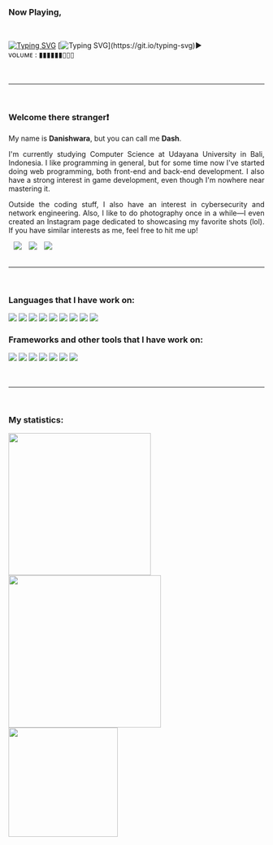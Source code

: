 ### Now Playing,
<br>

[![Typing SVG](https://readme-typing-svg.herokuapp.com?font=Roboto&weight=700&size=40&duration=3000&pause=7000&color=E71D36&vCenter=true&random=true&width=1500&lines=%22Any+Other+Way%22+%E2%80%94+Particle+House;%22I+Don't+Mind%22+%E2%80%94+Particle+House;%22Take+A+Change+With+Me%22+%E2%80%94+NIKI;%22Backburner%22+%E2%80%94+NIKI;%22Dia%22+%E2%80%94+Sheila+Majid;%22Telephones%22+%E2%80%94+Vacations;%22Midwest%22+%E2%80%94+Vacations)](https://git.io/typing-svg)
[![Typing SVG](https://readme-typing-svg.herokuapp.com?font=Roboto&weight=700&size=40&duration=10000&color=E7E7E7&vCenter=true&random=true&width=2000&lines=.%C4%B1l%C4%B1l%C4%B1lll%C4%B1%C4%B1l%C4%B1l%C4%B1llll%C4%B1%C4%B1l%C4%B1lll%C4%B1ll%C4%B1%C4%B1l%C4%B1l%C4%B1lll%C4%B1%C4%B1l%C4%B1l%C4%B1llll%C4%B1%C4%B1l%C4%B1lll%C4%B1ll%C4%B1%C4%B1l%C4%B1l%C4%B1lll%C4%B1%C4%B1l%C4%B1l%C4%B1llll%C4%B1%C4%B1l%C4%B1lll%C4%B1ll%C4%B1.)](https://git.io/typing-svg)►‎‎‎‎‎‎‎‎‎‎‎‎‎‎‎‎‎‎‎‎‎‎‎‎‎‎‎‎‎‎‎‎‎‎‎‎‎‎‎‎‎‎‎‎‎‎‎‎‎‎‎‎‎‎‎‎‎‎‎‎‎‎‎‎‎‎‎‎‎‎‎‎‎‎‎ ‎ ‎ ‎ ‎ ‎ ‎ ‎ ‎ ‎ ‎ ‎ ‎ ‎ ‎ ‎ ‎ ‎ ‎ ‎ ‎ ‎ ‎ ‎ ‎ ‎ ‎ ‎ ‎ ‎ ‎ ‎ ‎ ‎ ‎  ‎ ‎ ‎ ‎ ‎ ‎ ‎ ‎ ‎ ‎ ‎ ‎ ‎ ‎ ‎ ‎ ‎ ‎ ‎ ‎ ‎ ‎ ‎ ‎ ‎ ‎ ‎ ‎ ‎ ‎ ‎ ‎ ‎ ‎ ‎ ‎ ‎ ᴠᴏʟᴜᴍᴇ : ▮▮▮▮▮▮▯▯▯
<br><br><br>

---

<br>

### Welcome there stranger❗

My name is **Danishwara**, but you can call me **Dash**.
<p align="justify">
I'm currently studying Computer Science at Udayana University in Bali, Indonesia. I like programming in general, but for some time now I've started doing web programming, both front-end and back-end development. I also have a strong interest in game development, even though I'm nowhere near mastering it. 
</p>
<p align="justify">
Outside the coding stuff, I also have an interest in cybersecurity and network engineering. Also, I like to do photography once in a while—I even created an Instagram page dedicated to showcasing my favorite shots (lol). If you have similar interests as me, feel free to hit me up!
</p>


<a target="_blank" style="margin-left: 10px;" target="_blank" href="https://discordapp.com/users/404631156068188170">
			<img src="https://img.shields.io/badge/Discord-5865F2.svg?style=for-the-badge&logo=&logoColor=ffffff&color=ff0000"></a>
<a target="_blank" style="margin-left: 10px;" target="_blank" href="https://www.instagram.com/___dash4k/">
			<img src="https://img.shields.io/badge/Instagram-E4405F?style=for-the-badge&logo=&logoColor=ffffff&color=ff0000"></a>
<a target="_blank" style="margin-left: 10px;"  target="_blank" href="https://www.linkedin.com/in/dash4k/">
			<img src="https://img.shields.io/badge/LinkedIn-0077B5?style=for-the-badge&logo=&logoColor=ffffff&color=ff0000"></a>
<br><br>

---

<br>

### Languages that I have work on:

<div>
	<img src="https://img.shields.io/badge/bash_script-%23121011.svg?style=for-the-badge&logo=gnu-bash&color=ff0000&logoColor=black">
	<img src="https://img.shields.io/badge/C-00599C?style=for-the-badge&logo=c&color=ff0000&logoColor=black">
	<img src="https://img.shields.io/badge/c%23-%23239120.svg?style=for-the-badge&logo=csharp&color=ff0000&logoColor=black">
	<img src="https://img.shields.io/badge/CSS3-1572B6?style=for-the-badge&logo=css&color=ff0000&logoColor=black">
	<img src="https://img.shields.io/badge/HTML5-E34F26?style=for-the-badge&logo=html&color=ff0000&logoColor=black">
	<img src="https://img.shields.io/badge/JavaScript-323330?style=for-the-badge&logo=javascript&color=ff0000&logoColor=black">
	<img src="https://img.shields.io/badge/java-%23ED8B00.svg?style=for-the-badge&logo=openjdk&color=ff0000&logoColor=black">
	<img src="https://img.shields.io/badge/PHP-777BB4?style=for-the-badge&logo=php&color=ff0000&logoColor=black">
	<img src="https://img.shields.io/badge/Python-FFD43B?style=for-the-badge&logo=python&color=ff0000&logoColor=black">
</div>

### Frameworks and other tools that I have work on:

<div>
	<img src="https://img.shields.io/badge/.NET-512BD4?style=for-the-badge&logo=dotnet&color=ff0000&logoColor=black"> 
	<img src="https://img.shields.io/badge/Composer-885630?style=for-the-badge&logo=Composer&color=ff0000&logoColor=black"> 
	<img src="https://img.shields.io/badge/Godot-478CBF?style=for-the-badge&logo=GodotEngine&color=ff0000&logoColor=black"> 
	<img src="https://img.shields.io/badge/Laravel-FF2D20?style=for-the-badge&logo=laravel&color=ff0000&logoColor=black"> 
	<img src="https://img.shields.io/badge/MySQL-005C84?style=for-the-badge&logo=mysql&color=ff0000&logoColor=black">
	<img src="https://img.shields.io/badge/Tailwind_CSS-38B2AC?style=for-the-badge&logo=tailwind-css&color=ff0000&logoColor=black">
	<img src="https://img.shields.io/badge/vite-%23646CFF.svg?style=for-the-badge&logo=vite&color=ff0000&logoColor=black">
</div>
<br><br>

---

<br>

### My statistics:

<div>

<img width="280" src="https://github-readme-stats.vercel.app/api?username=dash4k&theme=graywhite&show_icons=true&hide_border=false&count_private=true">
<img width="300" src="https://github-readme-streak-stats.herokuapp.com/?user=dash4k&theme=graywhite&hide_border=false">
<img width="215" src="https://github-readme-stats.vercel.app/api/top-langs/?username=dash4k&theme=graywhite&show_icons=true&hide_border=false&layout=compact">
